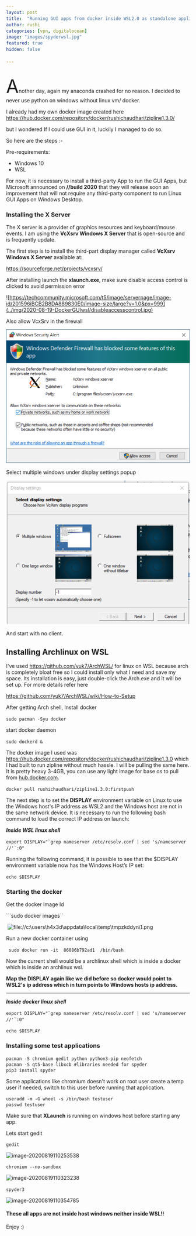 ```yaml
---
layout: post
title:  "Running GUI apps from docker inside WSL2.0 as standalone application"
author: rushi
categories: [vpn, digitalocean]
image: "images/spyderwsl.jpg"
featured: true
hidden: false

---
```


## 	

<span style="font-size:50px;">A</span>nother day, again my anaconda crashed for no reason. I decided to never use python on windows without linux vm/ docker. 

I already had my own docker image created here https://hub.docker.com/repository/docker/rushichaudhari/zipline1.3.0/  

but I wondered If I could use GUI in it, luckily I managed to do so. 



So here are the steps :-

Pre-requirements:

- Windows 10
- WSL

For now, it is necessary to install a third-party App to run the GUI Apps, but Microsoft announced on **//build 2020** that they will release soon an improvement that will not require any  third-party component to run Linux GUI Apps on Windows Desktop.



### Installing the X Server

The X server is a provider of graphics resources and keyboard/mouse events. I am using the **VcXsrv Windows X Server** that is open-source and is frequently update.

The first step is to install the third-part display manager called **VcXsrv Windows X Server** available at:

https://sourceforge.net/projects/vcxsrv/



After installing launch the **xlaunch.exe**, make sure disable access control is clicked to avoid permission error

![https://techcommunity.microsoft.com/t5/image/serverpage/image-id/201596iBCB2B8DA889830E0/image-size/large?v=1.0&px=999](../img/2020-08-19-DockerGUIwsl/disableaccesscontrol.jpg)



Also allow VcxSrv in the firewall

![firewall.png](../img/2020-08-19-DockerGUIwsl/firewall.jpg)





Select multiple windows under display settings popup 

![image-20200819104058629](../img/2020-08-19-DockerGUIwsl/image-20200819104058629.png)



And start with no client.





## Installing Archlinux on WSL

I've used https://github.com/yuk7/ArchWSL/ for linux on WSL because arch is completely bloat free so I could install only what I need and save my space. Its installation is easy, just double-click the Arch.exe and it will be set up. For more details refer here

https://github.com/yuk7/ArchWSL/wiki/How-to-Setup



After getting Arch shell, Install docker

```sudo pacman -Syu docker```

start docker daemon

```sudo dockerd &```



The docker image I used was https://hub.docker.com/repository/docker/rushichaudhari/zipline1.3.0  which I had built to run zipline without much hassle. I will be pulling the same here. It is pretty heavy 3-4GB, you can use any light image for base os to pull from [hub.docker.com]().



```docker pull rushichaudhari/zipline1.3.0:firstpush```



The next step is to set the **DISPLAY** environment  variable on Linux to use the Windows host's IP address as WSL2 and the  Windows host are not in the same network device. It is necessary to run  the following bash command to load the correct IP address on launch:



***Inside WSL linux shell***

```export DISPLAY="`grep nameserver /etc/resolv.conf | sed 's/nameserver //'`:0"```

Running the following command, it is possible to see that the $DISPLAY environment variable now has the Windows Host’s IP set:

```echo $DISPLAY```



### Starting the docker

Get the docker Image Id

```sudo docker images``

​           ![file://c:\users\h4x3d\appdata\local\temp\tmpzkddyn\1.png](../img/2020-08-19-DockerGUIwsl/1.png)



Run a new docker container using

``` sudo docker run -it  86086b792ad1  /bin/bash```



Now the current shell would be a archlinux shell which is inside a docker which is inside an archlinux wsl.

**Map the DISPLAY again like we did before so docker would point to WSL2's ip address which in turn points to Windows hosts ip address.**

****

***Inside docker linux shell***

```export DISPLAY="`grep nameserver /etc/resolv.conf | sed 's/nameserver //'`:0"```

```echo $DISPLAY```



### Installing some test applications

```
pacman -S chromium gedit python python3-pip neofetch
pacman -S qt5-base libxcb #libraries needed for spyder
pip3 install spyder
```

Some applications like chromium doesn't work on root user create a temp user if needed, switch to this user before running that application.

```
useradd -m -G wheel -s /bin/bash testuser
passwd testuser
```



Make sure that **XLaunch** is running on windows host before starting any app.

Lets start gedit

```
gedit
```

![image-20200819110253538](../img/2020-08-19-DockerGUIwsl/image-20200819110253538.png)



```
chromium --no-sandbox
```

![image-20200819110323238](../img/2020-08-19-DockerGUIwsl/image-20200819110323238.png)



```spyder3 ```

![image-20200819110354785](../img/2020-08-19-DockerGUIwsl/image-20200819110354785.png)



#### These all apps are not inside host windows neither inside WSL!!

Enjoy :) 

